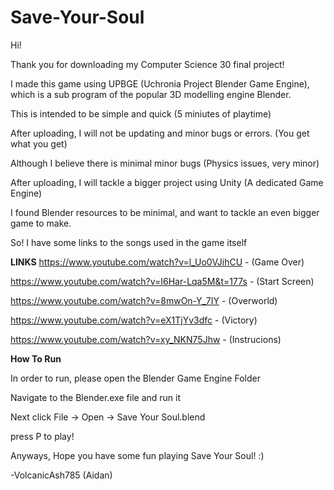 # Save-Your-Soul

Hi!

Thank you for downloading my Computer Science 30 final project!

I made this game using UPBGE (Uchronia Project Blender Game Engine), which is a sub program of the popular 3D modelling engine Blender.

This is intended to be simple and quick (5 miniutes of playtime)

After uploading, I will not be updating and minor bugs or errors. (You get what you get)

Although I believe there is minimal minor bugs (Physics issues, very minor)

After uploading, I will tackle a bigger project using Unity (A dedicated Game Engine)

I found Blender resources to be minimal, and want to tackle an even bigger game to make.

So! I have some links to the songs used in the game itself

**LINKS**
https://www.youtube.com/watch?v=l_Uo0VJihCU - (Game Over)

https://www.youtube.com/watch?v=I6Har-Lqa5M&t=177s - (Start Screen)

https://www.youtube.com/watch?v=8mwOn-Y_7IY - (Overworld)

https://www.youtube.com/watch?v=eX1TjYv3dfc - (Victory)

https://www.youtube.com/watch?v=xy_NKN75Jhw - (Instrucions)

**How To Run**

In order to run, please open the Blender Game Engine Folder

Navigate to the Blender.exe file and run it

Next click File -> Open -> Save Your Soul.blend

press P to play!

Anyways, Hope you have some fun playing Save Your Soul! :)

-VolcanicAsh785 (Aidan)
